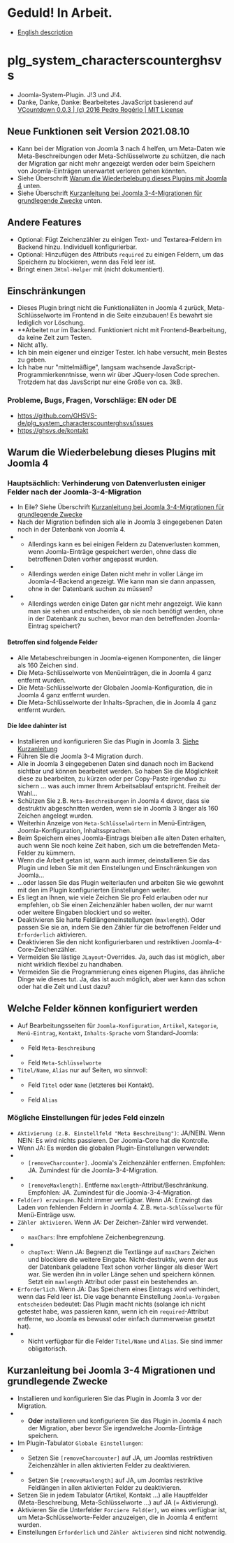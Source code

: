 # Geduld! In Arbeit.

- [English description](https://github.com/GHSVS-de/plg_system_characterscounterghsvs#readme)

# plg_system_characterscounterghsvs
- Joomla-System-Plugin. J!3 und J!4.
- Danke, Danke, Danke: Bearbeitetes JavaScript basierend auf [VCountdown 0.0.3 | (c) 2016 Pedro Rogério | MIT License](https://github.com/pinceladasdaweb/VCountdown)

## Neue Funktionen seit Version 2021.08.10
- Kann bei der Migration von Joomla 3 nach 4 helfen, um Meta-Daten wie Meta-Beschreibungen oder Meta-Schlüsselworte zu schützen, die nach der Migration gar nicht mehr angezeigt werden oder beim Speichern von Joomla-Einträgen unerwartet verloren gehen könnten.
- Siehe Überschrift [Warum die Wiederbelebung dieses Plugins mit Joomla 4](#warum-die-wiederbelebung-dieses-plugins-mit-joomla-4) unten.
- Siehe Überschrift [Kurzanleitung bei Joomla 3-4-Migrationen für grundlegende Zwecke](#kurzanleitung-bei-joomla-3-4-migrationen-und-grundlegende-zwecke) unten.

## Andere Features
- Optional: Fügt Zeichenzähler zu einigen Text- und Textarea-Feldern im Backend hinzu. Individuell konfigurierbar.
- Optional: Hinzufügen des Attributs `required` zu einigen Feldern, um das Speichern zu blockieren, wenn das Feld leer ist.
- Bringt einen `JHtml-Helper` mit (nicht dokumentiert).

## Einschränkungen
- Dieses Plugin bringt nicht die Funktionaliäten in Joomla 4 zurück, Meta-Schlüsselworte im Frontend in die Seite einzubauen! Es bewahrt sie lediglich vor Löschung.
- **Arbeitet nur im Backend. Funktioniert nicht mit Frontend-Bearbeitung, da keine Zeit zum Testen.
- Nicht a11y.
- Ich bin mein eigener und einziger Tester. Ich habe versucht, mein Bestes zu geben.
- Ich habe nur "mittelmäßige", langsam wachsende JavaScript-Programmierkenntnisse, wenn wir über JQuery-losen Code sprechen. Trotzdem hat das JavsScript nur eine Größe von ca. 3kB.


### Probleme, Bugs, Fragen, Vorschläge: EN oder DE
- https://github.com/GHSVS-de/plg_system_characterscounterghsvs/issues
- https://ghsvs.de/kontakt

## Warum die Wiederbelebung dieses Plugins mit Joomla 4
### Hauptsächlich: Verhinderung von Datenverlusten einiger Felder nach der Joomla-3-4-Migration

- In Eile? Siehe Überschrift [Kurzanleitung bei Joomla 3-4-Migrationen für grundlegende Zwecke](#kurzanleitung-bei-joomla-3-4-migrationen-und-grundlegende-zwecke)
- Nach der Migration befinden sich alle in Joomla 3 eingegebenen Daten noch in der Datenbank von Joomla 4.
- - Allerdings kann es bei einigen Feldern zu Datenverlusten kommen, wenn Joomla-Einträge gespeichert werden, ohne dass die betroffenen Daten vorher angepasst wurden.
- - Allerdings werden einige Daten nicht mehr in voller Länge im Joomla-4-Backend angezeigt. Wie kann man sie dann anpassen, ohne in der Datenbank suchen zu müssen?
- - Allerdings werden einige Daten gar nicht mehr angezeigt. Wie kann man sie sehen und entscheiden, ob sie noch benötigt werden, ohne in der Datenbank zu suchen, bevor man den betreffenden Joomla-Eintrag speichert?

#### Betroffen sind folgende Felder
- Alle Metabeschreibungen in Joomla-eigenen Komponenten, die länger als 160 Zeichen sind.
- Die Meta-Schlüsselworte von Menüeinträgen, die in Joomla 4 ganz entfernt wurden.
- Die Meta-Schlüsselworte der Globalen Joomla-Konfiguration, die in Joomla 4 ganz entfernt wurden.
- Die Meta-Schlüsselworte der Inhalts-Sprachen, die in Joomla 4 ganz entfernt wurden.

#### Die Idee dahinter ist

- Installieren und konfigurieren Sie das Plugin in Joomla 3. [Siehe Kurzanleitung](#kurzanleitung-bei-joomla-3-4-migrationen-und-grundlegende-zwecke)
- Führen Sie die Joomla 3-4 Migration durch.
- Alle in Joomla 3 eingegebenen Daten sind danach noch im Backend sichtbar und können bearbeitet werden. So haben Sie die Möglichkeit diese zu bearbeiten, zu kürzen oder per Copy-Paste irgendwo zu sichern ... was auch immer Ihrem Arbeitsablauf entspricht. Freiheit der Wahl...
- Schützen Sie z.B. `Meta-Beschreibungen` in Joomla 4 davor, dass sie destruktiv abgeschnitten werden, wenn sie in Joomla 3 länger als 160 Zeichen angelegt wurden.
- Weiterhin Anzeige von `Meta-Schlüsselwörtern` in Menü-Einträgen, Joomla-Konfiguration, Inhaltssprachen.
- Beim Speichern eines Joomla-Eintrags bleiben alle alten Daten erhalten, auch wenn Sie noch keine Zeit haben, sich um die betreffenden Meta-Felder zu kümmern.
- Wenn die Arbeit getan ist, wann auch immer, deinstallieren Sie das Plugin und leben Sie mit den Einstellungen und Einschränkungen von Joomla...
- ...oder lassen Sie das Plugin weiterlaufen und arbeiten Sie wie gewohnt mit den im Plugin konfigurierten Einstellungen weiter.
- Es liegt an Ihnen, wie viele Zeichen Sie pro Feld erlauben oder nur empfehlen, ob Sie einen Zeichenzähler haben wollen, der nur warnt oder weitere Eingaben blockiert und so weiter.
- Deaktivieren Sie harte Feldlängeneinstellungen (`maxlength`). Oder passen Sie sie an, indem Sie den Zähler für die betroffenen Felder und `Erforderlich` aktivieren.
- Deaktivieren Sie den nicht konfigurierbaren und restriktiven Joomla-4-Core-Zeichenzähler.
- Vermeiden Sie lästige `JLayout`-Overrides. Ja, auch das ist möglich, aber nicht wirklich flexibel zu handhaben.
- Vermeiden Sie die Programmierung eines eigenen Plugins, das ähnliche Dinge wie dieses tut. Ja, das ist auch möglich, aber wer kann das schon oder hat die Zeit und Lust dazu?

## Welche Felder können konfiguriert werden
- Auf Bearbeitungsseiten für `Joomla-Konfiguration`, `Artikel`, `Kategorie`, `Menü-Eintrag`, `Kontakt`, `Inhalts-Sprache` vom Standard-Joomla:
- - Feld <code>Meta-Beschreibung</code>
- - Feld <code>Meta-Schlüsselworte</code>
- <code>Titel/Name</code>, <code>Alias</code> nur auf Seiten, wo sinnvoll:
- - Feld <code>Titel</code> oder <code>Name</code> (letzteres bei Kontakt).
- - Feld <code>Alias</code>

### Mögliche Einstellungen für jedes Feld einzeln
- <code>Aktivierung (z.B. Einstellfeld "Meta Beschreibung")</code>: JA/NEIN. Wenn NEIN: Es wird nichts passieren. Der Joomla-Core hat die Kontrolle.
- Wenn JA: Es werden die globalen Plugin-Einstellungen verwendet:
- - `[removeCharcounter]`. Joomla's Zeichenzähler entfernen. Empfohlen: JA. Zumindest für die Joomla-3-4-Migration.
- - `[removeMaxlength]`. Entferne `maxlength`-Attribut/Beschränkung. Empfohlen: JA. Zumindest für die Joomla-3-4-Migration.
- `Feld(er) erzwingen`. Nicht immer verfügbar. Wenn JA: Erzwingt das Laden von fehlenden Feldern in Joomla 4. Z.B. `Meta-Schlüsselworte` für Menü-Einträge usw.
- `Zähler aktivieren`. Wenn JA: Der Zeichen-Zähler wird verwendet.
- - <code>maxChars</code>: Ihre empfohlene Zeichenbegrenzung.
- - <code>chopText</code>: Wenn JA: Begrenzt die Textlänge auf <code>maxChars</code> Zeichen und blockiere die weitere Eingabe. Nicht-destruktiv, wenn der aus der Datenbank geladene Text schon vorher länger als dieser Wert war. Sie werden ihn in voller Länge sehen und speichern können. Setzt ein <code>maxlength</code> Attribut oder passt ein bestehendes an.
- <code>Erforderlich</code>. Wenn JA: Das Speichern eines Eintrags wird verhindert, wenn das Feld leer ist. Die vage benannte Einstellung `Joomla-Vorgaben entscheiden` bedeutet: Das Plugin macht nichts (solange ich nicht getestet habe, was passieren kann, wenn ich ein `required`-Attribut entferne, wo Joomla es bewusst oder einfach dummerweise gesetzt hat).
- - Nicht verfügbar für die Felder `Titel/Name` und `Alias`. Sie sind immer obligatorisch.

## Kurzanleitung bei Joomla 3-4 Migrationen und grundlegende Zwecke
- Installieren und konfigurieren Sie das Plugin in Joomla 3 vor der Migration.
- - **Oder** installieren und konfigurieren Sie das Plugin in Joomla 4 nach der Migration, aber bevor Sie irgendwelche Joomla-Einträge speichern.
- Im Plugin-Tabulator `Globale Einstellungen`:
- - Setzen Sie `[removeCharcounter]` auf JA, um Joomlas restriktiven Zeichenzähler in allen aktivierten Felder zu deaktivieren.
- - Setzen Sie `[removeMaxlength]` auf JA, um Joomlas restriktive Feldlängen in allen aktivierten Felder zu deaktivieren.
- Setzen Sie in jedem Tabulator (Artikel, Kontakt ...) alle Hauptfelder (Meta-Beschreibung, Meta-Schlüsselworte ...) auf JA (= Aktivierung).
- Aktivieren Sie die Unterfelder `Forciere Feld(er)`, wo eines verfügbar ist, um Meta-Schlüsselworte-Felder anzuzeigen, die in Joomla 4 entfernt wurden.
- Einstellungen `Erforderlich` und `Zähler aktivieren` sind nicht notwendig.
